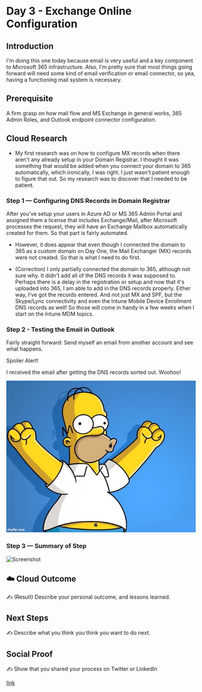 

# Day 3 - Exchange Online Configuration 

## Introduction

I'm doing this one today because email is very useful and a key component to Microsoft 365 infrastructure. Also, I'm pretty sure that most things going forward will need some kind of email verification or email connector, so yea, having a functioning mail system is necessary. 

## Prerequisite

A firm grasp on how mail flow and MS Exchange in general works, 365 Admin Roles, and Outlook endpoint connector configuration.  



## Cloud Research

- My first research was on how to configure MX records when there aren't any already setup in your Domain Registrar.  I thought it was something that would be added when you connect your domain to 365 automatically, which ironically, I was right.  I just wasn't patient enough to figure that out.  So my research was to discover that I needed to be patient. 


### Step 1 — Configuring DNS Records in Domain Registrar

After you've setup your users in Azure AD or MS 365 Admin Portal and assigned them a license that includes Exchange/Mail, after Microsoft processes the request, they will have an Exchange Mailbox automatically created for them.  So that part is fairly automated.  

- However, it does appear that even though I connected the domain to 365 as a custom domain on Day One, the Mail Exchanger (MX) records were not created.  So that is what I need to do first.  

- (Correction) I only partially connected the domain to 365, although not sure why.  It didn't add all of the DNS records it was supposed to.  Perhaps there is a delay in the registration or setup and now that it's uploaded into 365, I am able to add in the DNS records properly.  Either way, I've got the records entered.  And not just MX and SPF, but the Skype/Lync connectivity and even the Intune Mobile Device Enrollment DNS records as well! So those will come in handy in a few weeks when I start on the Intune MDM topics. 

### Step 2 - Testing the Email in Outlook

Fairly straight forward:  Send myself an email from another account and see what happens.  

Spoiler Alert!

I received the email after getting the DNS records sorted out.  Woohoo! 

<p align="left">
  <img src="homer-woohoo.jpg">
</p>

### Step 3 — Summary of Step

![Screenshot](https://via.placeholder.com/500x300)

## ☁️ Cloud Outcome

✍️ (Result) Describe your personal outcome, and lessons learned.

## Next Steps

✍️ Describe what you think you think you want to do next.

## Social Proof

✍️ Show that you shared your process on Twitter or LinkedIn

[link](link)
